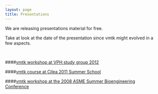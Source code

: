```yaml
---
layout: page
title: Presentations
---
```


We are releasing presentations material for free.

Take at look at the date of the presentation since vmtk might evolved in a few aspects.

</br>

####<a href="{{ site.baseurl }}/slides/vmtkVphNoe2012/index.html" target="_blank">vmtk workshop at VPH study group 2012</a>

####<a href="{{ site.baseurl }}/slides/vmtkCilea2011/index.html" target="_blank">vmtk course at Cilea 2011 Summer School</a>

####<a href="{{ site.baseurl }}/slides/vmtkSBC2008/index.html" target="_blank">vmtk workshop at the 2008 ASME Summer Bioengineering Conference</a>


